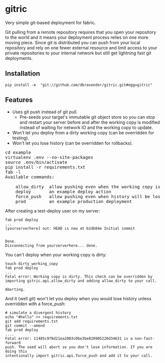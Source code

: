 # gitric #

Very simple git-based deployment for fabric.

Git pulling from a remote repository requires that you open your repository to the world and it means your deployment process relies on one more moving piece. Since git is distributed you can push from your local repository and rely on one fewer external resource and limit access to your private repositories to your internal network but still get lightning fast git deployments.

## Installation ##

    pip install -e  "git://github.com/dbravender/gitric.git#egg=gitric"

## Features ##

* Uses git push instead of git pull.
    * Pre-seeds your target's immutable git object store so you can stop and restart your server before and after the working copy is modified instead of waiting for network IO and the working copy to update.
* Won't let you deploy from a dirty working copy (can be overridden for testing).
* Won't let you lose history (can be overridden for rollbacks).

<pre>
cd example
virtualenv .env --no-site-packages
source .env/bin/activate
pip install -r requirements.txt
fab -l
Available commands:
    
    allow_dirty  allow pushing even when the working copy is dirty
    deploy       an example deploy action
    force_push   allow pushing even when history will be lost
    prod         an example production deployment
</pre>

After creating a test-deploy user on my server:

    fab prod deploy
    ...
    [yourserverhere] out: HEAD is now at b2db04e Initial commit

    
    Done.
    Disconnecting from yourserverhere... done.

You can't deploy when your working copy is dirty:

    touch dirty_working_copy
    fab prod deploy
    ...
    Fatal error: Working copy is dirty. This check can be overridden by
    importing gitric.api.allow_dirty and adding allow_dirty to your call.
    
    Aborting.

And it (well git) won't let you deploy when you would lose history unless overridden with a force_push:

    # simulate a divergent history
    echo "#hello" >> requirements.txt
    git add requirements.txt
    git commit --amend
    fab prod deploy
    ....
    Fatal error: 11485c970d21ea2003c0be3be820905220d34631 is a non-fast-forward
    push. The seed will abort so you don't lose information. If you are doing this
    intentionally import gitric.api.force_push and add it to your call.

